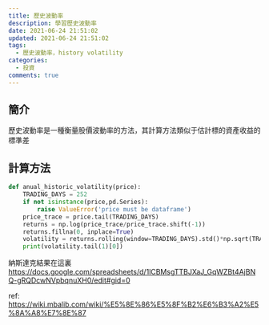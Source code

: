 ```yaml
---
title: 歷史波動率
description: 學習歷史波動率
date: 2021-06-24 21:51:02
updated: 2021-06-24 21:51:02
tags:
  - 歷史波動率，history volatility
categories:
  - 投資
comments: true
---
```

## 簡介

歷史波動率是一種衡量股價波動率的方法，其計算方法類似于估計標的資產收益的標準差

## 計算方法

```python
def anual_historic_volatility(price):
    TRADING_DAYS = 252
    if not isinstance(price,pd.Series):
        raise ValueError('price must be dataframe')
    price_trace = price.tail(TRADING_DAYS)
    returns = np.log(price_trace/price_trace.shift(-1))
    returns.fillna(0, inplace=True)
    volatility = returns.rolling(window=TRADING_DAYS).std()*np.sqrt(TRADING_DAYS)
    print(volatility.tail(1)[0])
```

納斯達克結果在這裏 https://docs.google.com/spreadsheets/d/1lCBMsgTTBJXaJ_GqWZBt4AjBNQ-gRQDcwNVpbqnuXH0/edit#gid=0

ref: https://wiki.mbalib.com/wiki/%E5%8E%86%E5%8F%B2%E6%B3%A2%E5%8A%A8%E7%8E%87